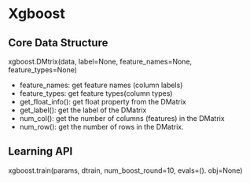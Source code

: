 # Xgboost

## Core Data Structure

xgboost.DMtrix(data, label=None, feature_names=None, feature_types=None)

- feature_names: get feature names (column labels)
- feature_types: get feature types(column types)
- get_float_info(): get float property from the DMatrix
- get_label(): get the label of the DMatrix
- num_col(): get the number of columns (features) in the DMatrix
- num_row(): get the number of rows in the DMatrix.

## Learning API

xgboost.train(params, dtrain, num_boost_round=10, evals=(). obj=None)

